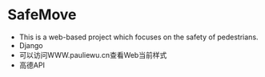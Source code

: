 # SafeMove
* This is a web-based project which focuses on the safety of pedestrians. 
* Django
* 可以访问WWW.pauliewu.cn查看Web当前样式
* 高德API